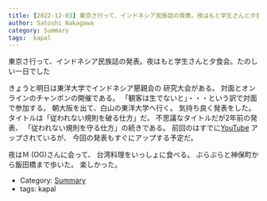 ```yaml
---
title: [2022-12-03] 東京さ行って、インドネシア民族誌の発表。夜はもと学生さんと夕食会。たのしい一日でした
author: Satoshi Nakagawa
category: Summary
tags:  kapal
---
```


東京さ行って、インドネシア民族誌の発表。夜はもと学生さんと夕食会。たのしい一日でした

 きょうと明日は東洋大学でインドネシア懇親会の
研究大会がある。
対面とオンラインのチャンポンの開催である。
「観客は生でないと」・・・という訳で対面で参加する。
朝大阪を出て、白山の東洋大学へ行く。
気持ち良く発表をした。
タイトルは「従われない規則を破る仕方」だ。
不思議なタイトルだが2年前の発表、
「従われない規則を守る仕方」の続きである。
前回のはすでに[YouTube](https://www.youtube.com/watch?v=vIVWJA-k9BY) アップされているが、
今回の発表もすぐにアップする予定だ。

<!--more-->

 夜はＭ (OG)さんに会って、
台湾料理をいっしょに食べる。
ぶらぶらと神保町から飯田橋まで歩いた。
楽しかった。

- Category: [Summary](https://merapano.github.io/categories.html#Summary)
- tags:  kapal
